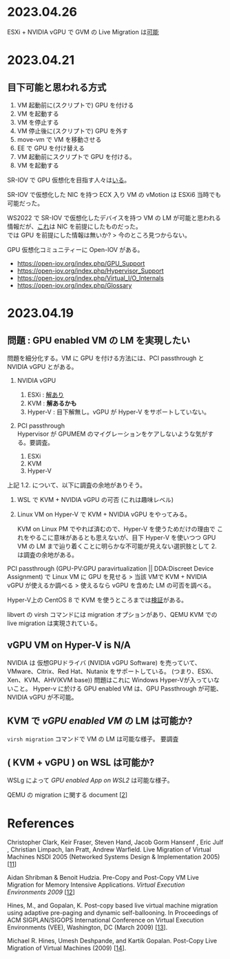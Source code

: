 # 2023.04.26

ESXi + NVIDIA vGPU で GVM の Live Migration は[可能](https://docs.vmware.com/jp/VMware-vSphere/7.0/com.vmware.vsphere.vcenterhost.doc/GUID-8FE6A0DA-49E9-472B-815B-D630CF2014AD.html)



# 2023.04.21

## 目下可能と思われる方式

1. VM 起動前に(スクリプトで) GPU を付ける
2. VM を起動する
3. VM を停止する
4. VM 停止後に(スクリプトで) GPU を外す
5. move-vm で VM を移動させる
6. EE で GPU を付け替える
7. VM 起動前にスクリプトで GPU を付ける。
8. VM を起動する

SR-IOV で GPU 仮想化を目指す人々は[いる](https://open-iov.org/index.php/GPU_Support)。

SR-IOV で仮想化した NIC を持つ ECX 入り VM の vMotion は ESXi6 当時でも可能だった。

WS2022 で SR-IOV で仮想化したデバイスを持つ VM の LM が可能と思われる情報だが、[これ](https://learn.microsoft.com/ja-jp/windows-hardware/drivers/network/sr-iov-vf-failover-and-live-migration-support)は NIC を前提にしたものだった。  
では GPU を前提にした情報は無いか? > 今のところ見つからない。

GPU 仮想化コミュニティーに Open-IOV がある。
- https://open-iov.org/index.php/GPU_Support
- https://open-iov.org/index.php/Hypervisor_Support
- https://open-iov.org/index.php/Virtual_I/O_Internals
- https://open-iov.org/index.php/Glossary

# 2023.04.19

## 問題 : GPU enabled VM の LM を実現したい

問題を細分化する。VM に GPU を付ける方法には、PCI passthrough と NVIDIA vGPU とがある。

1. NVIDIA vGPU
    1. ESXi : [解あり](https://docs.vmware.com/jp/VMware-vSphere/7.0/com.vmware.vsphere.vcenterhost.doc/GUID-8FE6A0DA-49E9-472B-815B-D630CF2014AD.html)
    2. KVM  : **解あるかも**
    3. Hyper-V : 目下解無し。vGPU が Hyper-V をサポートしていない。

2. PCI passthrough  
   Hypervisor が GPUMEM のマイグレーションをケアしないような気がする。要調査。
    1. ESXi
    2. KVM
    3. Hyper-V

上記 1.2. について、以下に調査の余地がありそう。
1. WSL で KVM + NVIDIA vGPU の可否 (これは趣味レベル)
2. Linux VM on Hyper-V で KVM + NVIDIA vGPU をやってみる。

   KVM on Linux PM でやれば済むので、Hyper-V を使うためだけの理由で これをやるこに意味があるとも思えないが、目下 Hyper-V を使いつつ GPU VM の LM まで辿り着くことに明らかな不可能が見えない選択肢として 2. は調査の余地がある。

PCI passthrough (GPU-PV:GPU paravirtualization || DDA:Discreet Device Assignment) で Linux VM に GPU を見せる > 当該 VMで KVM + NVIDIA vGPU が使えるか調べる > 使えるなら vGPU を含めた LM の可否を調べる。

Hyper-V上の CentOS 8 で KVM を使うところまでは[検証](https://qiita.com/naoki-iso/items/821b98ccdf719dbd329a)がある。

libvert の virsh コマンドには migration オプションがあり、QEMU KVM での live migration は実現されている。

## vGPU VM on Hyper-V is N/A
NVIDIA は 仮想GPUドライバ (NVIDIA vGPU Software) を売っていて、VMware、Citrix、Red Hat、Nutanix をサポートしている。
(つまり、ESXi、Xen、KVM、AHV(KVM base))
問題はこれに Windows Hyper-Vが入っていないこと。
Hyper-v に於ける GPU enabled VM は、GPU Passthrough が可能、NVIDIA vGPU が不可能。

## KVM で *vGPU enabled VM* の LM は可能か?
`virsh migration` コマンドで VM の LM は可能な様子。
要調査

## ( KVM + vGPU ) on WSL は可能か?
WSLg によって *GPU enabled App on WSL2* は可能な様子。

QEMU の migration に関する document [[2]]

[2]:https://www.qemu.org/docs/master/devel/migration.html


# References
Christopher Clark, Keir Fraser, Steven Hand, Jacob Gorm Hansenf ,
Eric Julf , Christian Limpach, Ian Pratt, Andrew Warfield. Live Migration of Virtual Machines
NSDI 2005 (Networked Systems Design & Implementation 2005) [[11]]

[11]:https://www.usenix.org/legacy/event/nsdi05/tech/full_papers/clark/clark_html/

Aidan Shribman & Benoit Hudzia.
Pre-Copy and Post-Copy VM Live Migration for Memory Intensive Applications.
*Virtual Execution Environments 2009* [[12]]

[12]:https://link.springer.com/chapter/10.1007/978-3-642-36949-0_63


Hines, M., and Gopalan, K. Post-copy based live
virtual machine migration using adaptive pre-paging
and dynamic self-ballooning. In Proceedings of ACM
SIGPLAN/SIGOPS International Conference on
Virtual Execution Environments (VEE), Washington,
DC (March 2009) [[13]].

[13]:https://dl.acm.org/doi/10.1145/1508293.1508301

Michael R. Hines, Umesh Deshpande, and Kartik Gopalan. Post-Copy Live Migration of Virtual Machines (2009) [[14]].

[14]:[https://kartikgopalan.github.io/publications/hines09postcopy_osr.pdf]